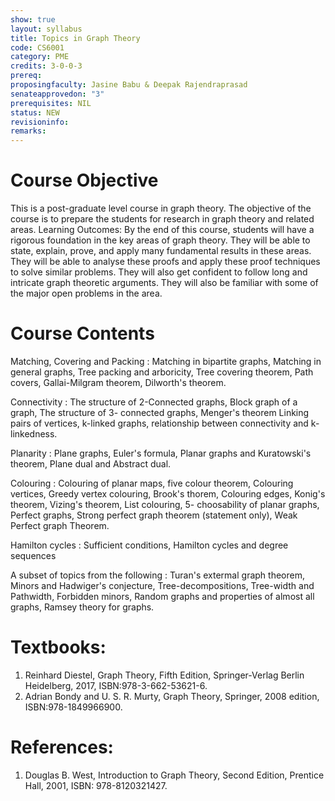 ```yaml
---
show: true
layout: syllabus
title: Topics in Graph Theory
code: CS6001
category: PME
credits: 3-0-0-3
prereq:
proposingfaculty: Jasine Babu & Deepak Rajendraprasad
senateapprovedon: "3"
prerequisites: NIL
status: NEW
revisioninfo:
remarks:
---
```


# Course Objective

This is a post-graduate level course in graph theory. The objective of
the course is to prepare the students for research in graph theory and
related areas. Learning Outcomes: By the end of this course, students
will have a rigorous foundation in the key areas of graph theory. They
will be able to state, explain, prove, and apply many fundamental
results in these areas. They will be able to analyse these proofs and
apply these proof techniques to solve similar problems. They will also
get confident to follow long and intricate graph theoretic arguments.
They will also be familiar with some of the major open problems in the
area.

# Course Contents

Matching, Covering and Packing : Matching in bipartite graphs, Matching
in general graphs, Tree packing and arboricity, Tree covering theorem,
Path covers, Gallai-Milgram theorem, Dilworth's theorem.

Connectivity : The structure of 2-Connected graphs, Block graph of a
graph, The structure of 3- connected graphs, Menger's theorem Linking
pairs of vertices, k-linked graphs, relationship between connectivity
and k-linkedness.

Planarity : Plane graphs, Euler's formula, Planar graphs and
Kuratowski's theorem, Plane dual and Abstract dual.

Colouring : Colouring of planar maps, five colour theorem, Colouring
vertices, Greedy vertex colouring, Brook's thorem, Colouring edges,
Konig's theorem, Vizing's theorem, List colouring, 5- choosability of
planar graphs, Perfect graphs, Strong perfect graph theorem (statement
only), Weak Perfect graph Theorem.

Hamilton cycles : Sufficient conditions, Hamilton cycles and degree
sequences

A subset of topics from the following : Turan's extermal graph theorem,
Minors and Hadwiger's conjecture, Tree-decompositions, Tree-width and
Pathwidth, Forbidden minors, Random graphs and properties of almost all
graphs, Ramsey theory for graphs.


# Textbooks:

1.  Reinhard Diestel, Graph Theory, Fifth Edition, Springer-Verlag
    Berlin Heidelberg, 2017, ISBN:978-3-662-53621-6.
2.  Adrian Bondy and U. S. R. Murty, Graph Theory, Springer, 2008
    edition, ISBN:978-1849966900.

# References:

1.  Douglas B. West, Introduction to Graph Theory, Second Edition,
    Prentice Hall, 2001, ISBN: 978-8120321427.

